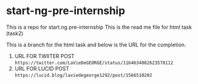 # start-ng-pre-internship
This is a repo for start.ng pre-internship
This is the read me file for html task (task2)

This is a branch for the html task and below is the URL for the completion.
1. URL FOR TWIITER POST
`https://twitter.com/LaVieDeGEORGE/status/1164634082623578112`
2. URL FOR LUCID POST 
`https://lucid.blog/laviedegeorge1292/post/1566510202`
